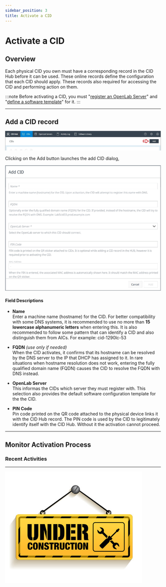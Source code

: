 ```yaml
---
sidebar_position: 3
title: Activate a CID
---
```


# Activate a CID
<!-- What, why, when, how -->
## Overview
Each physical CID you own must have a corresponding record in the CID Hub before it can be used. These online records define the configuration that each CID should apply. These records also required for accessing the CID and performing action on them.

:::note
Before activating a CID, you must "[register an OpenLab Server](register-a-server)" and "[define a software template](define-software-template)" for it.
:::

---

## Add a CID record

![Add CID Button](./img/add-cid-btn.jpg)

Clicking on the Add button launches the add CID dialog,

![Add CID Dialog](./img/add-cid-dlg.jpg)

#### Field Descriptions  

- **Name**  
  Enter a machine name (hostname) for the CID. For better compatibility with some DNS systems, it is recommended to use no more than **15 lowercase alphanumeric letters** when entering this. It is also recommended to follow some pattern that can identify a CID and also distinguish them from AICs. For example: cid-1290lc-53

- **FQDN** *(use only if needed)*  
  When the CID activates, it confirms that its hostname can be resolved by the DNS server to the IP that DHCP has assigned to it. In rare situations when hostname resolution does not work, entering the fully qualified domain name (FQDN) causes the CID to resolve the FQDN with DNS instead.
  
- **OpenLab Server**  
  This informas the CIDs which server they must register with. This selection also provides the default software configuration template for the the CID.

- **PIN Code**  
  Pin code printed on the QR code attached to the physical device links it with the CID Hub record. The PIN code is used by the CID to legitimately identify itself with the CID Hub. Without it the activation cannot proceed. 

---

## Monitor Activation Process

### Recent Activities



---

![Under Construction](./../img/under-construction.jpg)

